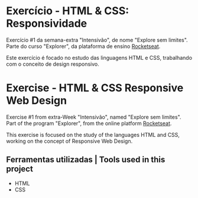 # Exercício - HTML & CSS: Responsividade

Exercício #1 da semana-extra "Intensivão", de nome "Explore sem limites". Parte do curso "Explorer", da plataforma de ensino [Rocketseat](https://rocketseat.com.br/).

Este exercício é focado no estudo das linguagens HTML e CSS, trabalhando com o conceito de design responsivo.

# Exercise - HTML & CSS Responsive Web Design

Exercise #1 from extra-Week "Intensivão", named "Explore sem limites". Part of the program "Explorer", from the online platform [Rocketseat](https://rocketseat.com.br/).

This exercise is focused on the study of the languages HTML and CSS, working on the concept of Responsive Web Design.


## Ferramentas utilizadas | Tools used in this project

- HTML
- CSS
